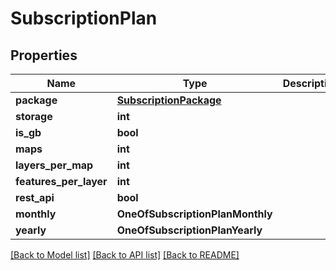 # SubscriptionPlan

## Properties
Name | Type | Description | Notes
------------ | ------------- | ------------- | -------------
**package** | [**SubscriptionPackage**](SubscriptionPackage.md) |  | [optional] 
**storage** | **int** |  | [optional] 
**is_gb** | **bool** |  | [optional] 
**maps** | **int** |  | [optional] 
**layers_per_map** | **int** |  | [optional] 
**features_per_layer** | **int** |  | [optional] 
**rest_api** | **bool** |  | [optional] 
**monthly** | **OneOfSubscriptionPlanMonthly** |  | [optional] 
**yearly** | **OneOfSubscriptionPlanYearly** |  | [optional] 

[[Back to Model list]](../README.md#documentation-for-models) [[Back to API list]](../README.md#documentation-for-api-endpoints) [[Back to README]](../README.md)

